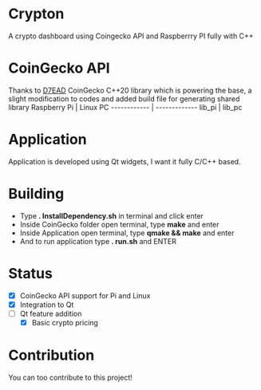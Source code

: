 # Crypton
A crypto dashboard using Coingecko API and Raspberrry PI fully with C++
# CoinGecko API
Thanks to [D7EAD](https://github.com/D7EAD) CoinGecko C++20 library which is powering the base, a slight modification to codes and added build file for generating shared library
Raspberry Pi | Linux PC
------------ | -------------
lib_pi | lib_pc
# Application
Application is developed using Qt widgets, I want it fully C/C++ based.
# Building
- Type **. InstallDependency.sh** in terminal and click enter
- Inside CoinGecko folder open terminal, type **make** and enter
- Inside Application open terminal, type **qmake && make** and enter
- And to run application type **. run.sh** and ENTER 
# Status
- [x] CoinGecko API support for Pi and Linux
- [x] Integration to Qt
- [ ] Qt feature addition
  - [x] Basic crypto pricing
# Contribution
You can too contribute to this project!
